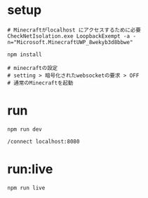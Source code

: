# setup

```shell
# Minecraftがlocalhost にアクセスするために必要
CheckNetIsolation.exe LoopbackExempt -a -n="Microsoft.MinecraftUWP_8wekyb3d8bbwe"

npm install
```

```shell
# minecraftの設定
# setting > 暗号化されたwebsocketの要求 > OFF
# 通常のMinecraftを起動
```

# run

```shell
npm run dev
```

```minecraft
/connect localhost:8080
```

# run:live

```
npm run live
```
